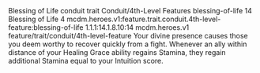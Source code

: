 <ability>
  <name>Blessing of Life</name>
  <metadata>
    <class>conduit</class>
    <feature_type>trait</feature_type>
    <file_dpath>Conduit/4th-Level Features</file_dpath>
    <item_id>blessing-of-life</item_id>
    <item_index>14</item_index>
    <item_name>Blessing of Life</item_name>
    <level>4</level>
    <scc>mcdm.heroes.v1:feature.trait.conduit.4th-level-feature:blessing-of-life</scc>
    <scdc>1.1.1:14.1.8.10:14</scdc>
    <source>mcdm.heroes.v1</source>
    <type>feature/trait/conduit/4th-level-feature</type>
  </metadata>
  <effects>
    <effect type="mundane">Your divine presence causes those you deem worthy to recover quickly from a fight. Whenever an ally within distance of your Healing Grace ability regains Stamina, they regain additional Stamina equal to your Intuition score.</effect>
  </effects>
</ability>
